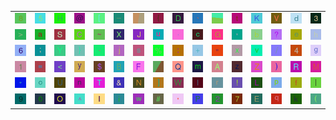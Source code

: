 <table>
<tr>
<td><img src="38.gif"></td>
<td><img src="35.gif"></td>
<td><img src="48.gif"></td>
<td><img src="40.gif"></td>
<td><img src="5B.gif"></td>
<td><img src="5F.gif"></td>
<td><img src="gr1.gif"></td>
<td><img src="7B.gif"></td>
<td><img src="44.gif"></td>
<td><img src="60.gif"></td>
<td><img src="gr2.gif"></td>
<td><img src="74.gif"></td>
<td><img src="4B.gif"></td>
<td><img src="56.gif"></td>
<td><img src="64.gif"></td>
<td><img src="33.gif"></td>
</tr>
<tr>
<td><img src="3E.gif"></td>
<td><img src="61.gif"></td>
<td><img src="53.gif"></td>
<td><img src="43.gif"></td>
<td><img src="7E.gif"></td>
<td><img src="58.gif"></td>
<td><img src="4A.gif"></td>
<td><img src="75.gif"></td>
<td><img src="2E.gif"></td>
<td><img src="63.gif"></td>
<td><img src="47.gif"></td>
<td><img src="2C.gif"></td>
<td><img src="62.gif"></td>
<td><img src="3F.gif"></td>
<td><img src="65.gif"></td>
<td><img src="68.gif"></td>
</tr>
<tr>
<td><img src="36.gif"></td>
<td><img src="3B.gif"></td>
<td><img src="59.gif"></td>
<td><img src="7D.gif"></td>
<td><img src="2D.gif"></td>
<td><img src="6A.gif"></td>
<td><img src="73.gif"></td>
<td><img src="25.gif"></td>
<td><img src="3A.gif"></td>
<td><img src="2B.gif"></td>
<td><img src="22.gif"></td>
<td><img src="78.gif"></td>
<td><img src="76.gif"></td>
<td><img src="2F.gif"></td>
<td><img src="34.gif"></td>
<td><img src="67.gif"></td>
</tr>
<tr>
<td><img src="31.gif"></td>
<td><img src="3D.gif"></td>
<td><img src="3C.gif"></td>
<td><img src="79.gif"></td>
<td><img src="24.gif"></td>
<td><img src="42.gif"></td>
<td><img src="46.gif"></td>
<td><img src="gr3.gif"></td>
<td><img src="51.gif"></td>
<td><img src="6D.gif"></td>
<td><img src="41.gif"></td>
<td><img src="7A.gif"></td>
<td><img src="5A.gif"></td>
<td><img src="29.gif"></td>
<td><img src="52.gif"></td>
<td><img src="4D.gif"></td>
</tr>
<tr>
<td><img src="2A.gif"></td>
<td><img src="6F.gif"></td>
<td><img src="55.gif"></td>
<td><img src="6E.gif"></td>
<td><img src="54.gif"></td>
<td><img src="26.gif"></td>
<td><img src="4E.gif"></td>
<td><img src="5D.gif"></td>
<td><img src="57.gif"></td>
<td><img src="6C.gif"></td>
<td><img src="72.gif"></td>
<td><img src="21.gif"></td>
<td><img src="4C.gif"></td>
<td><img src="70.gif"></td>
<td><img src="66.gif"></td>
<td><img src="7C.gif"></td>
</tr>
<tr>
<td><img src="39.gif"></td>
<td><img src="30.gif"></td>
<td><img src="4F.gif"></td>
<td><img src="5E.gif"></td>
<td><img src="49.gif"></td>
<td><img src="69.gif"></td>
<td><img src="77.gif"></td>
<td><img src="23.gif"></td>
<td><img src="27.gif"></td>
<td><img src="50.gif"></td>
<td><img src="32.gif"></td>
<td><img src="37.gif"></td>
<td><img src="45.gif"></td>
<td><img src="71.gif"></td>
<td><img src="6B.gif"></td>
<td><img src="28.gif"></td>
</tr>
</table>
